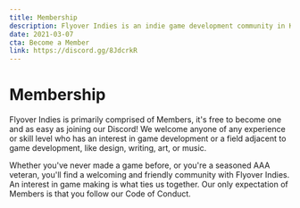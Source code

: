 ```yaml
---
title: Membership
description: Flyover Indies is an indie game development community in Kansas City in Midwest region. Join us for events and to connect with game developers in the area.
date: 2021-03-07
cta: Become a Member
link: https://discord.gg/8JdcrkR
---
```


# Membership

Flyover Indies is primarily comprised of Members, it's free to become one and as easy as joining our Discord! We welcome anyone of any experience or skill level who has an interest in game development or a field adjacent to game development, like design, writing, art, or music.

Whether you've never made a game before, or you're a seasoned AAA veteran, you'll find a welcoming and friendly community with Flyover Indies. An interest in game making is what ties us together. Our only expectation of Members is that you follow our Code of Conduct.
